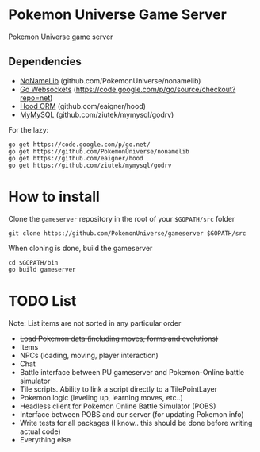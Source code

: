 # Pokemon Universe Game Server
Pokemon Universe game server

## Dependencies

- [NoNameLib](github.com/PokemonUniverse/nonamelib) (github.com/PokemonUniverse/nonamelib)
- [Go Websockets](https://code.google.com/p/go/source/checkout?repo=net) (https://code.google.com/p/go/source/checkout?repo=net)
- [Hood ORM](github.com/eaigner/hood) (github.com/eaigner/hood)
- [MyMySQL](github.com/ziutek/mymysql/godrv) (github.com/ziutek/mymysql/godrv)

For the lazy:

    go get https://code.google.com/p/go.net/
    go get https://github.com/PokemonUniverse/nonamelib
    go get https://github.com/eaigner/hood
    go get https://github.com/ziutek/mymysql/godrv

# How to install
Clone the `gameserver` repository in the root of your `$GOPATH/src` folder

	git clone https://github.com/PokemonUniverse/gameserver $GOPATH/src

When cloning is done, build the gameserver
	
    cd $GOPATH/bin
    go build gameserver

# TODO List
Note: List items are not sorted in any particular order

- ~~Load Pokemon data (including moves, forms and evolutions)~~
- Items
- NPCs (loading, moving, player interaction)
- Chat
- Battle interface between PU gameserver and Pokemon-Online battle simulator
- Tile scripts. Ability to link a script directly to a TilePointLayer
- Pokemon logic (leveling up, learning moves, etc..)
- Headless client for Pokemon Online Battle Simulator (POBS)
- Interface between POBS and our server (for updating Pokemon info)
- Write tests for all packages (I know.. this should be done before writing actual code) 
- Everything else
